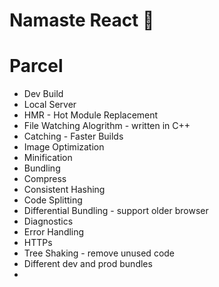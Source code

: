 # Namaste React 🚀

# Parcel

- Dev Build
- Local Server
- HMR - Hot Module Replacement
- File Watching Alogrithm - written in C++
- Catching - Faster Builds
- Image Optimization
- Minification
- Bundling
- Compress
- Consistent Hashing
- Code Splitting
- Differential Bundling - support older browser
- Diagnostics
- Error Handling
- HTTPs
- Tree Shaking - remove unused code
- Different dev and prod bundles
-
